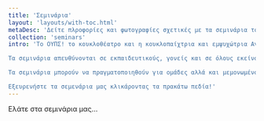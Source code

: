 ```yaml
---
title: 'Σεμινάρια'
layout: 'layouts/with-toc.html'
metaDesc: 'Δείτε πλροφορίες και φωτογραφίες σχετικές με τα σεμινάρια του ΟΥΠΣ!'
collection: 'seminars'
intro: 'Το ΟΥΠΣ! το κουκλοθέατρο και η κουκλοπαίχτρια και εμψυχώτρια Αγγελική Γουναρίδη παρουσιάζει σεμινάρια για ενήλικες που σκοπό έχουν να ξεκλειδώσουν τα μυστικά του παιχνιδιού και του κουκλοθέατρου.

Τα σεμινάρια απευθύνονται σε εκπαιδευτικούς, γονείς και σε όλους εκείνους που ασχολούνται με τα παιδιά και με τις παραστατικές τέχνες.

Τα σεμινάρια μπορούν να πραγματοποιηθούν για ομάδες αλλά και μεμονωμένους μαθητές. Η διάρκεια μπορεί να ποικίλει ανάλογα.

Εξευρενήστε τα σεμενάρια μας κλικάροντας τα πρακάτω πεδία!'
---
```


Ελάτε στα σεμινάρια μας...